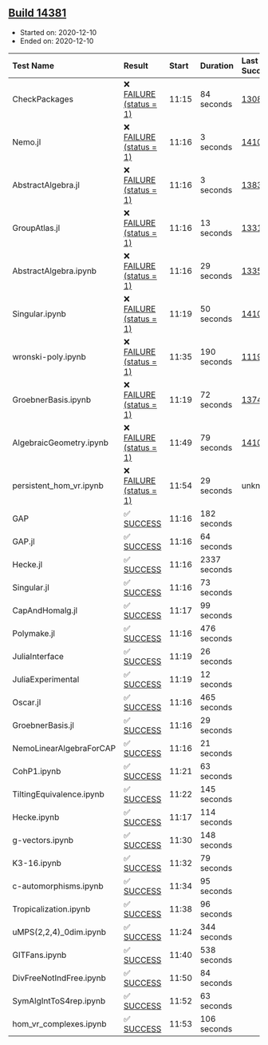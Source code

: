 ## [Build 14381](https://oscarci.mathematik.uni-kl.de/job/oscar/14381/)

* Started on: 2020-12-10
* Ended on: 2020-12-10

| Test Name    | Result | Start | Duration | Last Success | First Failure |
|:-------------|:-------|:------|:---------|:-------------|:--------------|
| CheckPackages | ❌ [FAILURE (status = 1)](https://oscarci.mathematik.uni-kl.de/job/oscar/14381/artifact/logs/build-14381/CheckPackages.log) | 11:15 | 84 seconds | [13085](https://oscarci.mathematik.uni-kl.de/job/oscar/13085/) | [13086](https://oscarci.mathematik.uni-kl.de/job/oscar/13086/) |
| Nemo.jl | ❌ [FAILURE (status = 1)](https://oscarci.mathematik.uni-kl.de/job/oscar/14381/artifact/logs/build-14381/Nemo.jl.log) | 11:16 | 3 seconds | [14101](https://oscarci.mathematik.uni-kl.de/job/oscar/14101/) | [14102](https://oscarci.mathematik.uni-kl.de/job/oscar/14102/) |
| AbstractAlgebra.jl | ❌ [FAILURE (status = 1)](https://oscarci.mathematik.uni-kl.de/job/oscar/14381/artifact/logs/build-14381/AbstractAlgebra.jl.log) | 11:16 | 3 seconds | [13837](https://oscarci.mathematik.uni-kl.de/job/oscar/13837/) | [13838](https://oscarci.mathematik.uni-kl.de/job/oscar/13838/) |
| GroupAtlas.jl | ❌ [FAILURE (status = 1)](https://oscarci.mathematik.uni-kl.de/job/oscar/14381/artifact/logs/build-14381/GroupAtlas.jl.log) | 11:16 | 13 seconds | [13311](https://oscarci.mathematik.uni-kl.de/job/oscar/13311/) | [13312](https://oscarci.mathematik.uni-kl.de/job/oscar/13312/) |
| AbstractAlgebra.ipynb | ❌ [FAILURE (status = 1)](https://oscarci.mathematik.uni-kl.de/job/oscar/14381/artifact/logs/build-14381/AbstractAlgebra.ipynb.log) | 11:16 | 29 seconds | [13355](https://oscarci.mathematik.uni-kl.de/job/oscar/13355/) | [13356](https://oscarci.mathematik.uni-kl.de/job/oscar/13356/) |
| Singular.ipynb | ❌ [FAILURE (status = 1)](https://oscarci.mathematik.uni-kl.de/job/oscar/14381/artifact/logs/build-14381/Singular.ipynb.log) | 11:19 | 50 seconds | [14101](https://oscarci.mathematik.uni-kl.de/job/oscar/14101/) | [14102](https://oscarci.mathematik.uni-kl.de/job/oscar/14102/) |
| wronski-poly.ipynb | ❌ [FAILURE (status = 1)](https://oscarci.mathematik.uni-kl.de/job/oscar/14381/artifact/logs/build-14381/wronski-poly.ipynb.log) | 11:35 | 190 seconds | [11192](https://oscarci.mathematik.uni-kl.de/job/oscar/11192/) | [11193](https://oscarci.mathematik.uni-kl.de/job/oscar/11193/) |
| GroebnerBasis.ipynb | ❌ [FAILURE (status = 1)](https://oscarci.mathematik.uni-kl.de/job/oscar/14381/artifact/logs/build-14381/GroebnerBasis.ipynb.log) | 11:19 | 72 seconds | [13748](https://oscarci.mathematik.uni-kl.de/job/oscar/13748/) | [13749](https://oscarci.mathematik.uni-kl.de/job/oscar/13749/) |
| AlgebraicGeometry.ipynb | ❌ [FAILURE (status = 1)](https://oscarci.mathematik.uni-kl.de/job/oscar/14381/artifact/logs/build-14381/AlgebraicGeometry.ipynb.log) | 11:49 | 79 seconds | [14101](https://oscarci.mathematik.uni-kl.de/job/oscar/14101/) | [14102](https://oscarci.mathematik.uni-kl.de/job/oscar/14102/) |
| persistent_hom_vr.ipynb | ❌ [FAILURE (status = 1)](https://oscarci.mathematik.uni-kl.de/job/oscar/14381/artifact/logs/build-14381/persistent_hom_vr.ipynb.log) | 11:54 | 29 seconds | unknown | unknown |
| GAP | ✅ [SUCCESS](https://oscarci.mathematik.uni-kl.de/job/oscar/14381/artifact/logs/build-14381/GAP.log) | 11:16 | 182 seconds |  |  |
| GAP.jl | ✅ [SUCCESS](https://oscarci.mathematik.uni-kl.de/job/oscar/14381/artifact/logs/build-14381/GAP.jl.log) | 11:16 | 64 seconds |  |  |
| Hecke.jl | ✅ [SUCCESS](https://oscarci.mathematik.uni-kl.de/job/oscar/14381/artifact/logs/build-14381/Hecke.jl.log) | 11:16 | 2337 seconds |  |  |
| Singular.jl | ✅ [SUCCESS](https://oscarci.mathematik.uni-kl.de/job/oscar/14381/artifact/logs/build-14381/Singular.jl.log) | 11:16 | 73 seconds |  |  |
| CapAndHomalg.jl | ✅ [SUCCESS](https://oscarci.mathematik.uni-kl.de/job/oscar/14381/artifact/logs/build-14381/CapAndHomalg.jl.log) | 11:17 | 99 seconds |  |  |
| Polymake.jl | ✅ [SUCCESS](https://oscarci.mathematik.uni-kl.de/job/oscar/14381/artifact/logs/build-14381/Polymake.jl.log) | 11:16 | 476 seconds |  |  |
| JuliaInterface | ✅ [SUCCESS](https://oscarci.mathematik.uni-kl.de/job/oscar/14381/artifact/logs/build-14381/JuliaInterface.log) | 11:19 | 26 seconds |  |  |
| JuliaExperimental | ✅ [SUCCESS](https://oscarci.mathematik.uni-kl.de/job/oscar/14381/artifact/logs/build-14381/JuliaExperimental.log) | 11:19 | 12 seconds |  |  |
| Oscar.jl | ✅ [SUCCESS](https://oscarci.mathematik.uni-kl.de/job/oscar/14381/artifact/logs/build-14381/Oscar.jl.log) | 11:16 | 465 seconds |  |  |
| GroebnerBasis.jl | ✅ [SUCCESS](https://oscarci.mathematik.uni-kl.de/job/oscar/14381/artifact/logs/build-14381/GroebnerBasis.jl.log) | 11:16 | 29 seconds |  |  |
| NemoLinearAlgebraForCAP | ✅ [SUCCESS](https://oscarci.mathematik.uni-kl.de/job/oscar/14381/artifact/logs/build-14381/NemoLinearAlgebraForCAP.log) | 11:16 | 21 seconds |  |  |
| CohP1.ipynb | ✅ [SUCCESS](https://oscarci.mathematik.uni-kl.de/job/oscar/14381/artifact/logs/build-14381/CohP1.ipynb.log) | 11:21 | 63 seconds |  |  |
| TiltingEquivalence.ipynb | ✅ [SUCCESS](https://oscarci.mathematik.uni-kl.de/job/oscar/14381/artifact/logs/build-14381/TiltingEquivalence.ipynb.log) | 11:22 | 145 seconds |  |  |
| Hecke.ipynb | ✅ [SUCCESS](https://oscarci.mathematik.uni-kl.de/job/oscar/14381/artifact/logs/build-14381/Hecke.ipynb.log) | 11:17 | 114 seconds |  |  |
| g-vectors.ipynb | ✅ [SUCCESS](https://oscarci.mathematik.uni-kl.de/job/oscar/14381/artifact/logs/build-14381/g-vectors.ipynb.log) | 11:30 | 148 seconds |  |  |
| K3-16.ipynb | ✅ [SUCCESS](https://oscarci.mathematik.uni-kl.de/job/oscar/14381/artifact/logs/build-14381/K3-16.ipynb.log) | 11:32 | 79 seconds |  |  |
| c-automorphisms.ipynb | ✅ [SUCCESS](https://oscarci.mathematik.uni-kl.de/job/oscar/14381/artifact/logs/build-14381/c-automorphisms.ipynb.log) | 11:34 | 95 seconds |  |  |
| Tropicalization.ipynb | ✅ [SUCCESS](https://oscarci.mathematik.uni-kl.de/job/oscar/14381/artifact/logs/build-14381/Tropicalization.ipynb.log) | 11:38 | 96 seconds |  |  |
| uMPS(2,2,4)_0dim.ipynb | ✅ [SUCCESS](https://oscarci.mathematik.uni-kl.de/job/oscar/14381/artifact/logs/build-14381/uMPS-2-2-4-_0dim.ipynb.log) | 11:24 | 344 seconds |  |  |
| GITFans.ipynb | ✅ [SUCCESS](https://oscarci.mathematik.uni-kl.de/job/oscar/14381/artifact/logs/build-14381/GITFans.ipynb.log) | 11:40 | 538 seconds |  |  |
| DivFreeNotIndFree.ipynb | ✅ [SUCCESS](https://oscarci.mathematik.uni-kl.de/job/oscar/14381/artifact/logs/build-14381/DivFreeNotIndFree.ipynb.log) | 11:50 | 84 seconds |  |  |
| SymAlgIntToS4rep.ipynb | ✅ [SUCCESS](https://oscarci.mathematik.uni-kl.de/job/oscar/14381/artifact/logs/build-14381/SymAlgIntToS4rep.ipynb.log) | 11:52 | 63 seconds |  |  |
| hom_vr_complexes.ipynb | ✅ [SUCCESS](https://oscarci.mathematik.uni-kl.de/job/oscar/14381/artifact/logs/build-14381/hom_vr_complexes.ipynb.log) | 11:53 | 106 seconds |  |  |
